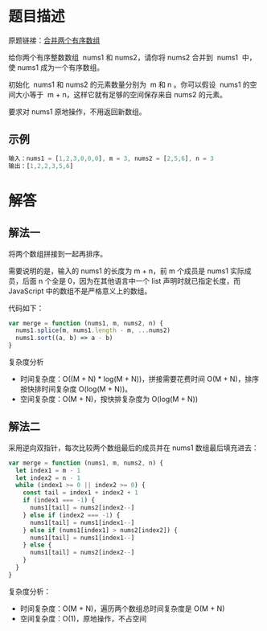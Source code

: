 # 题目描述

原题链接：[合并两个有序数组](https://leetcode-cn.com/problems/merge-sorted-array/)

给你两个有序整数数组  nums1 和 nums2，请你将 nums2 合并到  nums1  中，使 nums1 成为一个有序数组。

初始化  nums1 和 nums2 的元素数量分别为  m 和 n 。你可以假设  nums1 的空间大小等于  m + n，这样它就有足够的空间保存来自 nums2 的元素。

要求对 nums1 原地操作，不用返回新数组。

## 示例

```js
输入：nums1 = [1,2,3,0,0,0], m = 3, nums2 = [2,5,6], n = 3
输出：[1,2,2,3,5,6]
```

# 解答

## 解法一

将两个数组拼接到一起再排序。

需要说明的是，输入的 nums1 的长度为 m + n，前 m 个成员是 nums1 实际成员，后面 n 个全是 0，因为在其他语言中一个 list 声明时就已指定长度，而 JavaScript 中的数组不是严格意义上的数组。

代码如下：

```js
var merge = function (nums1, m, nums2, n) {
  nums1.splice(m, nums1.length - m, ...nums2)
  nums1.sort((a, b) => a - b)
}
```

复杂度分析

- 时间复杂度：O((M + N) \* log(M + N))，拼接需要花费时间 O(M + N)，排序按快排时间复杂度 O(log(M + N))。
- 空间复杂度：O(M + N)，按快排复杂度为 O(log(M + N))

## 解法二

采用逆向双指针，每次比较两个数组最后的成员并在 nums1 数组最后填充进去：

```js
var merge = function (nums1, m, nums2, n) {
  let index1 = m - 1
  let index2 = n - 1
  while (index1 >= 0 || index2 >= 0) {
    const tail = index1 + index2 + 1
    if (index1 === -1) {
      nums1[tail] = nums2[index2--]
    } else if (index2 === -1) {
      nums1[tail] = nums1[index1--]
    } else if (nums1[index1] > nums2[index2]) {
      nums1[tail] = nums1[index1--]
    } else {
      nums1[tail] = nums2[index2--]
    }
  }
}
```

复杂度分析：

- 时间复杂度：O(M + N)，遍历两个数组总时间复杂度是 O(M + N)
- 空间复杂度：O(1)，原地操作，不占空间
